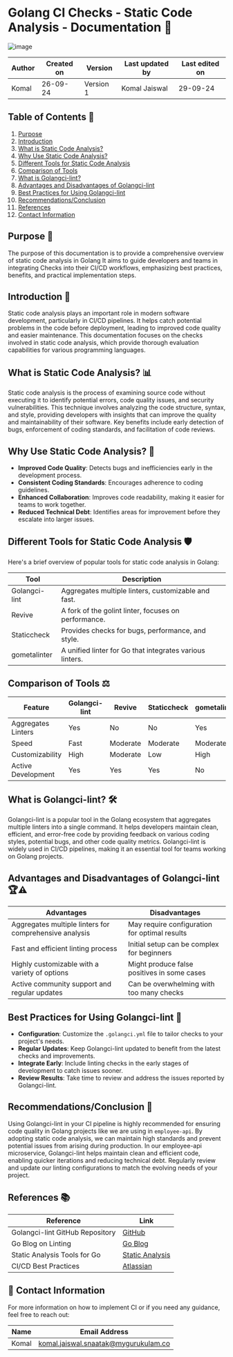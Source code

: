 
# Golang CI Checks - Static Code Analysis - Documentation 🚀

![image](https://github.com/user-attachments/assets/f84296a1-8665-452c-a839-fbcea216796d)

| Author      | Created on  | Version    | Last updated by | Last edited on |
|-------------|-------------|------------|-----------------|----------------|
| Komal       | 26-09-24    | Version 1  | Komal Jaiswal   | 29-09-24       |

## Table of Contents 📑
1. [Purpose](#purpose)
2. [Introduction](#introduction)
3. [What is Static Code Analysis?](#what-is-static-code-analysis)
4. [Why Use Static Code Analysis?](#why-use-static-code-analysis)
5. [Different Tools for Static Code Analysis](#different-tools-for-static-code-analysis)
6. [Comparison of Tools](#comparison-of-tools)
7. [What is Golangci-lint?](#what-is-golangci-lint)
8. [Advantages and Disadvantages of Golangci-lint](#advantages-and-disadvantages-of-golangci-lint)
9. [Best Practices for Using Golangci-lint](#best-practices-for-using-golangci-lint)
10. [Recommendations/Conclusion](#recommendationsconclusion)
11. [References](#references)
12. [Contact Information](#contact-information)

## Purpose 🎯
The purpose of this documentation is to provide a comprehensive overview of static code analysis in Golang  It aims to guide developers and teams in integrating Checks into their CI/CD workflows, emphasizing best practices, benefits, and practical implementation steps.

## Introduction 🌟
Static code analysis plays an important role in modern software development, particularly in CI/CD pipelines. It helps catch potential problems in the code before deployment, leading to improved code quality and easier maintenance. This documentation focuses on the checks involved in static code analysis, which provide thorough evaluation capabilities for various programming languages.

## What is Static Code Analysis? 📊
Static code analysis is the process of examining source code without executing it to identify potential errors, code quality issues, and security vulnerabilities. This technique involves analyzing the code structure, syntax, and style, providing developers with insights that can improve the quality and maintainability of their software. Key benefits include early detection of bugs, enforcement of coding standards, and facilitation of code reviews.

## Why Use Static Code Analysis? 🤔
- **Improved Code Quality**: Detects bugs and inefficiencies early in the development process.
- **Consistent Coding Standards**: Encourages adherence to coding guidelines.
- **Enhanced Collaboration**: Improves code readability, making it easier for teams to work together.
- **Reduced Technical Debt**: Identifies areas for improvement before they escalate into larger issues.

## Different Tools for Static Code Analysis 🛡️
Here's a brief overview of popular tools for static code analysis in Golang:

| Tool              | Description                                               |
|-------------------|-----------------------------------------------------------|
| Golangci-lint     | Aggregates multiple linters, customizable and fast.      |
| Revive            | A fork of the golint linter, focuses on performance.     |
| Staticcheck       | Provides checks for bugs, performance, and style.        |
| gometalinter      | A unified linter for Go that integrates various linters. |

## Comparison of Tools ⚖️

| Feature                | Golangci-lint        | Revive               | Staticcheck          | gometalinter         |
|-----------------------|----------------------|----------------------|----------------------|-----------------------|
| Aggregates Linters    | Yes                  | No                   | No                   | Yes                   |
| Speed                  | Fast                 | Moderate             | Moderate             | Moderate              |
| Customizability        | High                 | Moderate             | Low                  | High                  |
| Active Development     | Yes                  | Yes                  | Yes                  | No                    |

## What is Golangci-lint? 🛠️
Golangci-lint is a popular tool in the Golang ecosystem that aggregates multiple linters into a single command. It helps developers maintain clean, efficient, and error-free code by providing feedback on various coding styles, potential bugs, and other code quality metrics. Golangci-lint is widely used in CI/CD pipelines, making it an essential tool for teams working on Golang projects.

## Advantages and Disadvantages of Golangci-lint 🏆⚠️

| Advantages                                      | Disadvantages                                   |
|-------------------------------------------------|------------------------------------------------|
| Aggregates multiple linters for comprehensive analysis | May require configuration for optimal results  |
| Fast and efficient linting process              | Initial setup can be complex for beginners     |
| Highly customizable with a variety of options   | Might produce false positives in some cases    |
| Active community support and regular updates     | Can be overwhelming with too many checks       |


## Best Practices for Using Golangci-lint 📏
- **Configuration**: Customize the `.golangci.yml` file to tailor checks to your project's needs.
- **Regular Updates**: Keep Golangci-lint updated to benefit from the latest checks and improvements.
- **Integrate Early**: Include linting checks in the early stages of development to catch issues sooner.
- **Review Results**: Take time to review and address the issues reported by Golangci-lint.

## Recommendations/Conclusion 📝
Using Golangci-lint in your CI pipeline is highly recommended for ensuring code quality in Golang projects like we are using in `employee-api`. By adopting static code analysis, we can maintain high standards and prevent potential issues from arising during production. In our employee-api microservice, Golangci-lint helps maintain clean and efficient code, enabling quicker iterations and reducing technical debt. Regularly review and update our linting configurations to match the evolving needs of your project.

## References 📚

| Reference                                     | Link                                                  |
|-----------------------------------------------|-------------------------------------------------------|
| Golangci-lint GitHub Repository               | [GitHub](https://github.com/mygurukulam-p10/Documention/tree/main/Application%20CI%20Design/GoLang%20CI%20Checks/Static-Code-Analysis-POC)  |
| Go Blog on Linting                           | [Go Blog](https://blog.golang.org/lint)               |
| Static Analysis Tools for Go                 | [Static Analysis](https://golang.org/doc/code.html#staticanalysis) |
| CI/CD Best Practices                          | [Atlassian](https://www.atlassian.com/continuous-delivery/ci-vs-ci) |

## 📧 Contact Information

For more information on how to implement CI or if you need any guidance, feel free to reach out:

| Name  | Email Address                                  |
|-------|------------------------------------------------|
| Komal | komal.jaiswal.snaatak@mygurukulam.co           |
